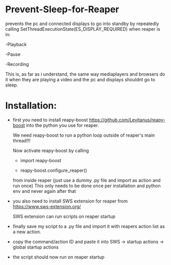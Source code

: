 # Prevent-Sleep-for-Reaper

prevents the pc and connected displays to go into standby by repeatedly calling SetThreadExecutionState(ES_DISPLAY_REQUIRED)
when reaper is in:

-Playback

-Pause 

-Recording

This is, as far as i understand, the same way mediaplayers and browsers do it when they are playing a video and the pc and displays shouldnt go to sleep.  

# Installation: 

- first you need to install reapy-boost https://github.com/Levitanus/reapy-boost into the python you use for reaper.
  
  We need reapy-boost to run a python loop outside of reaper's main thread!!!
  
  Now activate reapy-boost by calling

  - import reapy-boost
  
  - reapy-boost.configure_reaper()

  from inside reaper (just use a dummy .py file and import as action and run once)
  This only needs to be done once per installation and python env and never again after that
  

- you also need to install SWS extension for reaper from https://www.sws-extension.org/

  SWS extension can run scripts on reaper startup
  

- finally save my script to a .py file and import it with reapers action list as a new action.

- copy the command/action ID and paste it into SWS -> startup actions -> global startup actions

- the script should now run on reaper startup


